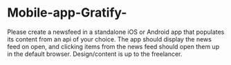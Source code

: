 # Mobile-app-Gratify-
Please create a newsfeed in a standalone iOS or Android app that populates its content from an api of your choice. The app should display the news feed on open, and clicking items from the news feed should open them up in the default browser. Design/content is up to the freelancer.
